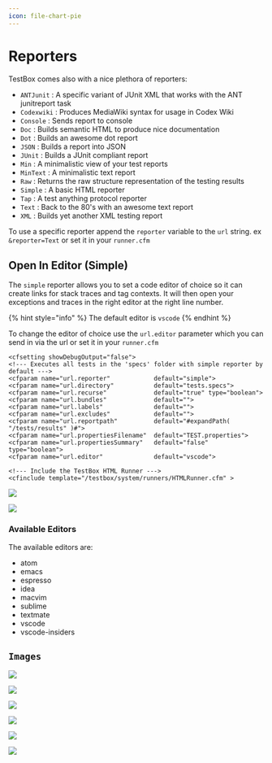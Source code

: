 ```yaml
---
icon: file-chart-pie
---
```


# Reporters

TestBox comes also with a nice plethora of reporters:

* `ANTJunit` : A specific variant of JUnit XML that works with the ANT junitreport task
* `Codexwiki` : Produces MediaWiki syntax for usage in Codex Wiki
* `Console` : Sends report to console
* `Doc` : Builds semantic HTML to produce nice documentation
* `Dot` : Builds an awesome dot report
* `JSON` : Builds a report into JSON
* `JUnit` : Builds a JUnit compliant report
* `Min` : A minimalistic view of your test reports
* `MinText` : A minimalistic text report
* `Raw` : Returns the raw structure representation of the testing results
* `Simple` : A basic HTML reporter
* `Tap` : A test anything protocol reporter
* `Text` : Back to the 80's with an awesome text report
* `XML` : Builds yet another XML testing report

To use a specific reporter append the `reporter` variable to the `url` string. ex `&reporter=Text` or set it in your `runner.cfm`

## Open In Editor (Simple)

The `simple` reporter allows you to set a code editor of choice so it can create links for stack traces and tag contexts. It will then open your exceptions and traces in the right editor at the right line number.

{% hint style="info" %}
The default editor is `vscode`
{% endhint %}

To change the editor of choice use the `url.editor` parameter which you can send in via the url or set it in your `runner.cfm`

```markup
<cfsetting showDebugOutput="false">
<!--- Executes all tests in the 'specs' folder with simple reporter by default --->
<cfparam name="url.reporter" 			default="simple">
<cfparam name="url.directory" 			default="tests.specs">
<cfparam name="url.recurse" 			default="true" type="boolean">
<cfparam name="url.bundles" 			default="">
<cfparam name="url.labels" 				default="">
<cfparam name="url.excludes" 			default="">
<cfparam name="url.reportpath" 			default="#expandPath( "/tests/results" )#">
<cfparam name="url.propertiesFilename" 	default="TEST.properties">
<cfparam name="url.propertiesSummary" 	default="false" type="boolean">
<cfparam name="url.editor" 				default="vscode">

<!--- Include the TestBox HTML Runner --->
<cfinclude template="/testbox/system/runners/HTMLRunner.cfm" >
```

![](<../../.gitbook/assets/screen-shot-2021-05-24-at-5.25.20-pm (2).png>)

![](<../../.gitbook/assets/Screen Shot 2021-05-24 at 5.25.29 PM.png>)

### Available Editors

The available editors are:

* atom
* emacs
* espresso
* idea
* macvim
* sublime
* textmate
* vscode
* vscode-insiders

## `Images`

![](../../.gitbook/assets/testbox-sc-dots.png)

![](../../.gitbook/assets/testbox-sc-json.png)

![](../../.gitbook/assets/testbox-sc-junit.png)

![](../../.gitbook/assets/testbox-sc-simple.png)

![](../../.gitbook/assets/testbox-sc-text.png)

![](../../.gitbook/assets/testbox-sc-xml.png)
